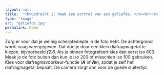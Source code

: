 ```yaml
---
layout: null
title:  "<b>Opdracht 1: Maak een portret van een geliefde. </b><br><b>Thema:</b> <span>scherptediepte</span>"
type: "image"
src: "geliefde.jpg"
permalink: home
---
```



Zorg er voor dat je weinig scherptediepte in de foto hebt. De 
achtergrond wordt vaag weergegeven. Dat doe je door een klein 
diafragmagetal te kiezen, bijvoorbeeld *f2.8*. Als je binnen
fotografeert kies dan eerst iso 800. Maak je de foto buiten dan 
kun je iso 200 of misschien iso 100 gebruiken. Kies voor 
diafragmavoorkeur-functie  (***A*** of ***Av***), zodat je zelf het
diafragmagetal bepaalt. De camera zorgt dan voor de goede 
sluitertijd.